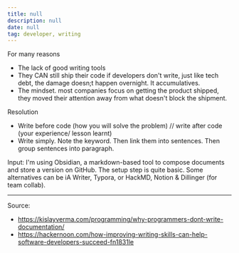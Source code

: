 ```yaml
---
title: null
description: null
date: null
tag: developer, writing
---
```


For many reasons

- The lack of good writing tools
- They CAN still ship their code if developers don't write, just like tech debt, the damage doesn;t happen overnight. It accumulatives.
- The mindset. most companies focus on getting the product shipped, they moved their attention away from what doesn't block the shipment.

Resolution

- Write before code (how you will solve the problem) // write after code (your experience/ lesson learnt)
- Write simply. Note the keyword. Then link them into sentences. Then group sentences into paragraph.

Input: I'm using Obsidian, a markdown-based tool to compose documents and store a version on GitHub. The setup step is quite basic. Some alternatives can be iA Writer, Typora, or HackMD, Notion & Dillinger (for team collab).

---

Source:

- https://kislayverma.com/programming/why-programmers-dont-write-documentation/
- https://hackernoon.com/how-improving-writing-skills-can-help-software-developers-succeed-fn1831le
